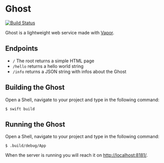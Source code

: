 # Ghost
[![Build Status](https://travis-ci.org/packatino/ghost.svg?branch=master)](https://travis-ci.org/packatino/ghost)

Ghost is a lightweight web service made with [Vapor](https://github.com/vapor/vapor).

## Endpoints
- `/` The root returns a simple HTML page
- `/hello` returns a hello world string
- `/info` returns a JSON string with infos about the Ghost


## Building the Ghost
Open a Shell, navigate to your project and type in the following command:

`$ swift build`

## Running the Ghost
Open a Shell, navigate to your project and type in the following command:

`$ .build/debug/App`

When the server is running you will reach it on [http://localhost:8181/](http://localhost:8181/).
